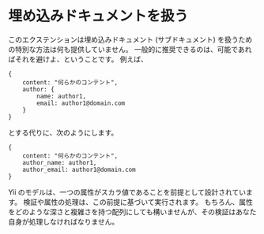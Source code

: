 埋め込みドキュメントを扱う
==========================

このエクステンションは埋め込みドキュメント (サブドキュメント) を扱うための特別な方法は何も提供していません。
一般的に推奨できるのは、可能であればそれを避けよ、ということです。
例えば、

```
{
    content: "何らかのコンテント",
    author: {
        name: author1,
        email: author1@domain.com
    }
}
```

とする代りに、次のようにします。

```
{
    content: "何らかのコンテント",
    author_name: author1,
    author_email: author1@domain.com
}
```

Yii のモデルは、一つの属性がスカラ値であることを前提として設計されています。
検証や属性の処理は、この前提に基づいて実行されます。
もちろん、属性をどのような深さと複雑さを持つ配列にしても構いませんが、その検証はあなた自身が処理しなければなりません。
